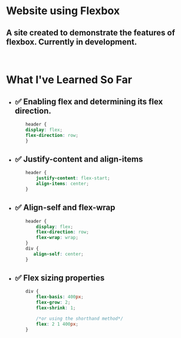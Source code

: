 # Website using Flexbox 

## A site created to demonstrate the features of flexbox. Currently in development.

<br>

# What I've Learned So Far

- ✅ Enabling flex and determining its flex direction.
    -    
    ```css
        header {
        display: flex;
        flex-direction: row;
        }
    ```
    
- ✅ Justify-content and align-items
    -
    ```css
        header {
            justify-content: flex-start;
            align-items: center;
        }
    ```

- ✅ Align-self and flex-wrap
    -
    ```css
        header {
            display: flex;
            flex-direction: row;
            flex-wrap: wrap;
        }
        div {
           align-self: center; 
        }
    ```
- ✅ Flex sizing properties
    -
    ```css
        div {
            flex-basis: 400px;
            flex-grow: 2;
            flex-shrink: 1;

            /*or using the shorthand method*/
            flex: 2 1 400px;
        } 
    ```
